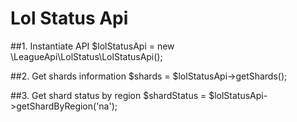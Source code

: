 # Lol Status Api
    
##1. Instantiate API
    $lolStatusApi = new \LeagueApi\LolStatus\LolStatusApi();
    
##2. Get shards information
    $shards = $lolStatusApi->getShards();
    
##3. Get shard status by region
    $shardStatus = $lolStatusApi->getShardByRegion('na');